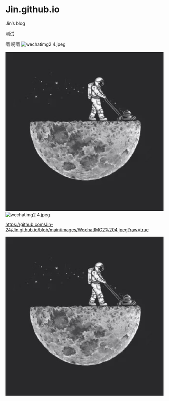 # Jin.github.io
Jin‘s blog

测试

啊
啊啊
![wechatimg2 4.jpeg](https://note.youdao.com/yws/res/15/WEBRESOURCEafb562ec71e670117c74f33bc4763492)


![image](https://github.com/Jin-24/Jin.github.io/blob/main/images/WechatIMG2%204.jpeg?raw=true)
![wechatimg2 4.jpeg](https://note.youdao.com/yws/res/15/WEBRESOURCEafb562ec71e670117c74f33bc4763492)

https://github.com/Jin-24/Jin.github.io/blob/main/images/WechatIMG2%204.jpeg?raw=true

![image](https://github.com/Jin-24/Jin.github.io/blob/main/images/WechatIMG2%204.jpeg?raw=true)

